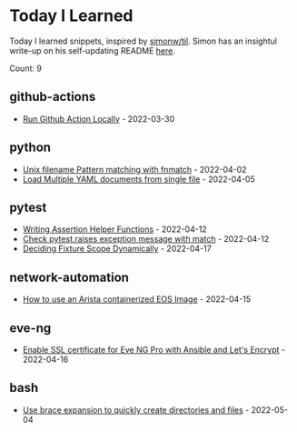 # Today I Learned

Today I learned snippets, inspired by [simonw/til](https://github.com/simonw/til). Simon has an insightul write-up on his self-updating README [here](https://simonwillison.net/2020/Jul/10/self-updating-profile-readme/).

<!-- index starts -->

Count: 9


## github-actions


* [Run Github Action Locally](https://github.com/ttafsir/til/blob/main/github-actions/run-github-actions-locally.md) - 2022-03-30

## python


* [Unix filename Pattern matching with fnmatch](https://github.com/ttafsir/til/blob/main/python/unix-pattern-match-with-fnmatch.md) - 2022-04-02
* [Load Multiple YAML documents from single file](https://github.com/ttafsir/til/blob/main/python/load-multiple-yaml-documents-in-single-file.md) - 2022-04-05

## pytest


* [Writing Assertion Helper Functions](https://github.com/ttafsir/til/blob/main/pytest/writing-assertion-helper-functions.md) - 2022-04-12
* [Check pytest.raises exception message with match](https://github.com/ttafsir/til/blob/main/pytest/check-pytest-raises-message-with-match.md) - 2022-04-12
* [Deciding Fixture Scope Dynamically](https://github.com/ttafsir/til/blob/main/pytest/dynamic-fixture-scopes.md) - 2022-04-17

## network-automation


* [How to use an Arista containerized EOS Image](https://github.com/ttafsir/til/blob/main/network-automation/how-to-use-a-containerized-eos-image.md) - 2022-04-15

## eve-ng


* [Enable SSL certificate for Eve NG Pro with Ansible and Let's Encrypt](https://github.com/ttafsir/til/blob/main/eve-ng/certbot-ssl-certificate-for-eve-ng-pro-with-ansible.md) - 2022-04-16

## bash


* [Use brace expansion to quickly create directories and files](https://github.com/ttafsir/til/blob/main/bash/create-directories-and-files-with-brace-expansions.md) - 2022-05-04